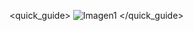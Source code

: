 <quick_guide>
![Imagen1](http://static.energysistem.com/images/manuals/42800/58b01adf5f00e.jpg)
</quick_guide>
